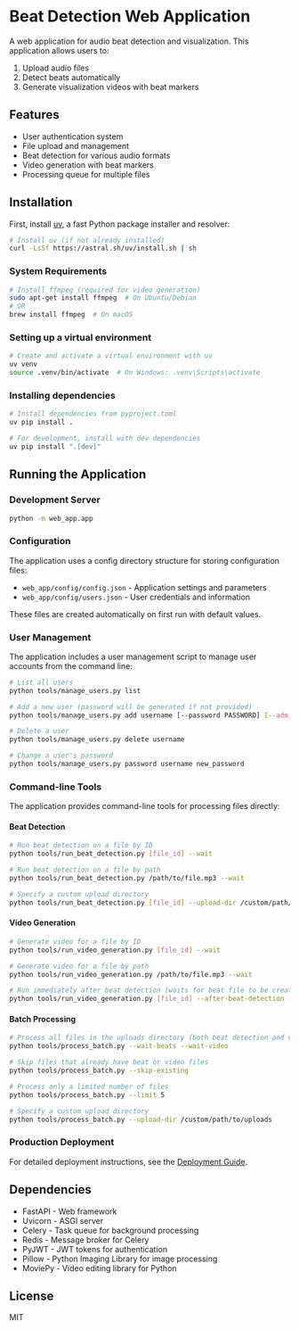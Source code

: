 # Beat Detection Web Application

A web application for audio beat detection and visualization. This application allows users to:

1. Upload audio files
2. Detect beats automatically
3. Generate visualization videos with beat markers

## Features

- User authentication system
- File upload and management
- Beat detection for various audio formats
- Video generation with beat markers
- Processing queue for multiple files

## Installation

First, install [uv](https://github.com/astral-sh/uv), a fast Python package installer and resolver:

```bash
# Install uv (if not already installed)
curl -LsSf https://astral.sh/uv/install.sh | sh
```

### System Requirements

```bash
# Install ffmpeg (required for video generation)
sudo apt-get install ffmpeg  # On Ubuntu/Debian
# OR
brew install ffmpeg  # On macOS
```

### Setting up a virtual environment

```bash
# Create and activate a virtual environment with uv
uv venv
source .venv/bin/activate  # On Windows: .venv\Scripts\activate
```

### Installing dependencies

```bash
# Install dependencies from pyproject.toml
uv pip install .

# For development, install with dev dependencies
uv pip install ".[dev]"
```

## Running the Application

### Development Server

```bash
python -m web_app.app
```

### Configuration

The application uses a config directory structure for storing configuration files:

- `web_app/config/config.json` - Application settings and parameters
- `web_app/config/users.json` - User credentials and information

These files are created automatically on first run with default values.

### User Management

The application includes a user management script to manage user accounts from the command line:

```bash
# List all users
python tools/manage_users.py list

# Add a new user (password will be generated if not provided)
python tools/manage_users.py add username [--password PASSWORD] [--admin]

# Delete a user
python tools/manage_users.py delete username

# Change a user's password
python tools/manage_users.py password username new_password
```

### Command-line Tools

The application provides command-line tools for processing files directly:

#### Beat Detection

```bash
# Run beat detection on a file by ID
python tools/run_beat_detection.py [file_id] --wait

# Run beat detection on a file by path
python tools/run_beat_detection.py /path/to/file.mp3 --wait

# Specify a custom upload directory
python tools/run_beat_detection.py [file_id] --upload-dir /custom/path/to/uploads
```

#### Video Generation

```bash
# Generate video for a file by ID
python tools/run_video_generation.py [file_id] --wait

# Generate video for a file by path
python tools/run_video_generation.py /path/to/file.mp3 --wait

# Run immediately after beat detection (waits for beat file to be created)
python tools/run_video_generation.py [file_id] --after-beat-detection --wait
```

#### Batch Processing

```bash
# Process all files in the uploads directory (both beat detection and video generation)
python tools/process_batch.py --wait-beats --wait-video

# Skip files that already have beat or video files
python tools/process_batch.py --skip-existing

# Process only a limited number of files
python tools/process_batch.py --limit 5

# Specify a custom upload directory
python tools/process_batch.py --upload-dir /custom/path/to/uploads
```

### Production Deployment

For detailed deployment instructions, see the [Deployment Guide](DEPLOYMENT.md).

## Dependencies

- FastAPI - Web framework
- Uvicorn - ASGI server
- Celery - Task queue for background processing
- Redis - Message broker for Celery
- PyJWT - JWT tokens for authentication
- Pillow - Python Imaging Library for image processing
- MoviePy - Video editing library for Python

## License

MIT